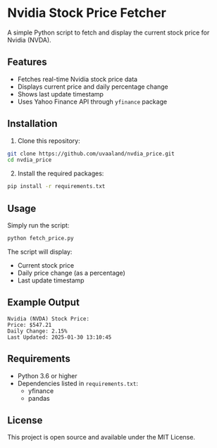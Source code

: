 # Nvidia Stock Price Fetcher

A simple Python script to fetch and display the current stock price for Nvidia (NVDA).

## Features

- Fetches real-time Nvidia stock price data
- Displays current price and daily percentage change
- Shows last update timestamp
- Uses Yahoo Finance API through `yfinance` package

## Installation

1. Clone this repository:
```bash
git clone https://github.com/uvaaland/nvdia_price.git
cd nvdia_price
```

2. Install the required packages:
```bash
pip install -r requirements.txt
```

## Usage

Simply run the script:
```bash
python fetch_price.py
```

The script will display:
- Current stock price
- Daily price change (as a percentage)
- Last update timestamp

## Example Output

```
Nvidia (NVDA) Stock Price:
Price: $547.21
Daily Change: 2.15%
Last Updated: 2025-01-30 13:10:45
```

## Requirements

- Python 3.6 or higher
- Dependencies listed in `requirements.txt`:
  - yfinance
  - pandas

## License

This project is open source and available under the MIT License.